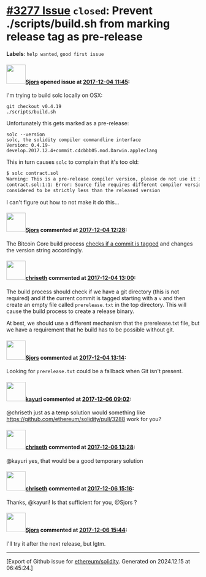 # [\#3277 Issue](https://github.com/ethereum/solidity/issues/3277) `closed`: Prevent ./scripts/build.sh from marking release tag as pre-release
**Labels**: `help wanted`, `good first issue`


#### <img src="https://avatars.githubusercontent.com/u/10217?v=4" width="50">[Sjors](https://github.com/Sjors) opened issue at [2017-12-04 11:45](https://github.com/ethereum/solidity/issues/3277):

I'm trying to build solc locally on OSX:

```
git checkout v0.4.19
./scripts/build.sh
```

Unfortunately this gets marked as a pre-release:
```
solc --version
solc, the solidity compiler commandline interface
Version: 0.4.19-develop.2017.12.4+commit.c4cbbb05.mod.Darwin.appleclang
```

This in turn causes `solc` to complain that it's too old:
```sh
$ solc contract.sol 
Warning: This is a pre-release compiler version, please do not use it in production.
contract.sol:1:1: Error: Source file requires different compiler version (current compiler is 0.4.19-develop.2017.12.4+commit.c4cbbb05.Darwin.appleclang - note that nightly builds are 
considered to be strictly less than the released version
```

I can't figure out how to not make it do this...

#### <img src="https://avatars.githubusercontent.com/u/10217?v=4" width="50">[Sjors](https://github.com/Sjors) commented at [2017-12-04 12:28](https://github.com/ethereum/solidity/issues/3277#issuecomment-348948441):

The Bitcoin Core build process [checks if a commit is tagged](https://github.com/bitcoin/bitcoin/blob/v0.15.1/share/genbuild.sh#L26-L39) and changes the version string accordingly.

#### <img src="https://avatars.githubusercontent.com/u/9073706?v=4" width="50">[chriseth](https://github.com/chriseth) commented at [2017-12-04 13:00](https://github.com/ethereum/solidity/issues/3277#issuecomment-348955493):

The build process should check if we have a git directory (this is not required) and if the current commit is tagged starting with a `v` and then create an empty file called `prerelease.txt` in the top directory. This will cause the build process to create a release binary.

At best, we should use a different mechanism that the prerelease.txt file, but we have a requirement that he build has to be possible without git.

#### <img src="https://avatars.githubusercontent.com/u/10217?v=4" width="50">[Sjors](https://github.com/Sjors) commented at [2017-12-04 13:14](https://github.com/ethereum/solidity/issues/3277#issuecomment-348958666):

Looking for `prerelease.txt` could be a fallback when Git isn't present.

#### <img src="https://avatars.githubusercontent.com/u/49940?u=f3f9f99c49c38860c79ea21703e6f90f27855902&v=4" width="50">[kayuri](https://github.com/kayuri) commented at [2017-12-06 09:02](https://github.com/ethereum/solidity/issues/3277#issuecomment-349576782):

@chriseth just as a temp solution would something like https://github.com/ethereum/solidity/pull/3288 work for you?

#### <img src="https://avatars.githubusercontent.com/u/9073706?v=4" width="50">[chriseth](https://github.com/chriseth) commented at [2017-12-06 13:28](https://github.com/ethereum/solidity/issues/3277#issuecomment-349639401):

@kayuri yes, that would be a good temporary solution

#### <img src="https://avatars.githubusercontent.com/u/9073706?v=4" width="50">[chriseth](https://github.com/chriseth) commented at [2017-12-06 15:16](https://github.com/ethereum/solidity/issues/3277#issuecomment-349669868):

Thanks, @kayuri! Is that sufficient for you, @Sjors ?

#### <img src="https://avatars.githubusercontent.com/u/10217?v=4" width="50">[Sjors](https://github.com/Sjors) commented at [2017-12-06 15:44](https://github.com/ethereum/solidity/issues/3277#issuecomment-349679050):

I'll try it after the next release, but lgtm.


-------------------------------------------------------------------------------



[Export of Github issue for [ethereum/solidity](https://github.com/ethereum/solidity). Generated on 2024.12.15 at 06:45:24.]
